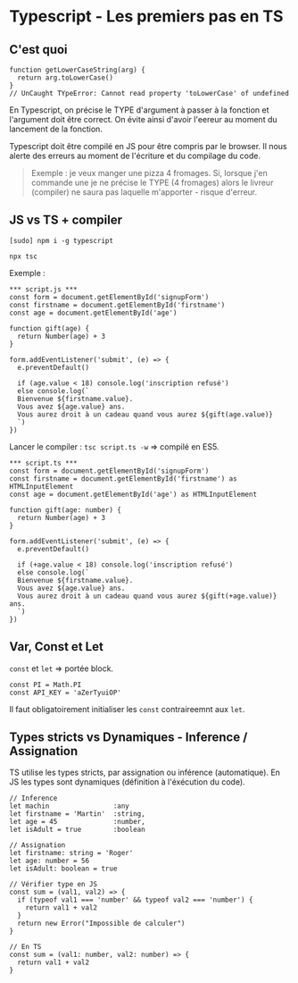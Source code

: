 # Typescript - Les premiers pas en TS

## C'est quoi
```
function getLowerCaseString(arg) {
  return arg.toLowerCase()
}
// UnCaught TYpeError: Cannot read property 'toLowerCase' of undefined
```
En Typescript, on précise le TYPE d'argument à passer à la fonction et l'argument doit être correct. On évite ainsi d'avoir l'eereur au moment du lancement de la fonction.

Typescript doit être compilé en JS pour être compris par le browser. Il nous alerte des erreurs au moment de l'écriture et du compilage du code.

> Exemple : je veux manger une pizza 4 fromages. Si, lorsque j'en commande une je ne précise le TYPE (4 fromages) alors le livreur (compiler) ne saura pas laquelle m'apporter - risque d'erreur.

## JS vs TS + compiler
```
[sudo] npm i -g typescript

npx tsc
```
Exemple : 
```
*** script.js ***
const form = document.getElementById('signupForm')
const firstname = document.getElementById('firstname')
const age = document.getElementById('age')

function gift(age) {
  return Number(age) + 3
}

form.addEventListener('submit', (e) => {
  e.preventDefault()

  if (age.value < 18) console.log('inscription refusé')
  else console.log(`
  Bienvenue ${firstname.value}.
  Vous avez ${age.value} ans.
  Vous aurez droit à un cadeau quand vous aurez ${gift(age.value)}
  `)
})
```

Lancer le compiler : `tsc script.ts -w` => compilé en ES5.

```
*** script.ts ***
const form = document.getElementById('signupForm')
const firstname = document.getElementById('firstname') as HTMLInputElement
const age = document.getElementById('age') as HTMLInputElement

function gift(age: number) {
  return Number(age) + 3
}

form.addEventListener('submit', (e) => {
  e.preventDefault()

  if (+age.value < 18) console.log('inscription refusé')
  else console.log(`
  Bienvenue ${firstname.value}.
  Vous avez ${age.value} ans.
  Vous aurez droit à un cadeau quand vous aurez ${gift(+age.value)} ans.
  `)
})
```

## Var, Const et Let

`const` et `let` => portée block.
```
const PI = Math.PI
const API_KEY = 'aZerTyuiOP'
```
Il faut obligatoirement initialiser les `const` contraireemnt aux `let`.

## Types stricts vs Dynamiques - Inference / Assignation

TS utilise les types stricts, par assignation ou inférence (automatique).
En JS les types sont dynamiques (définition à l'éxécution du code).

```
// Inference
let machin                :any
let firstname = 'Martin'  :string,
let age = 45              :number,
let isAdult = true        :boolean

// Assignation
let firstname: string = 'Roger'
let age: number = 56
let isAdult: boolean = true

// Vérifier type en JS
const sum = (val1, val2) => {
  if (typeof val1 === 'number' && typeof val2 === 'number') {
    return val1 + val2
  }
  return new Error("Impossible de calculer")
}

// En TS
const sum = (val1: number, val2: number) => {
  return val1 + val2
}
```
